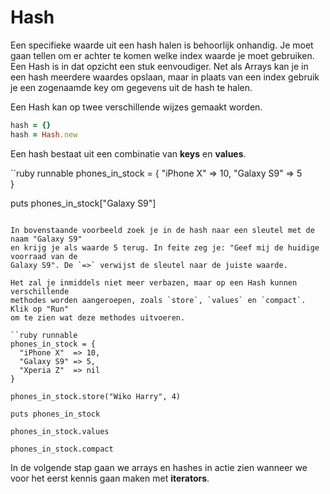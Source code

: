 # Hash

Een specifieke waarde uit een hash halen is behoorlijk onhandig. Je moet gaan
tellen om er achter te komen welke index waarde je moet gebruiken. Een Hash is
in dat opzicht een stuk eenvoudiger. Net als Arrays kan je in een hash meerdere
waardes opslaan, maar in plaats van een index gebruik je een zogenaamde key om
gegevens uit de hash te halen.

Een Hash kan op twee verschillende wijzes gemaakt worden.

```ruby
hash = {}
hash = Hash.new
```

Een hash bestaat uit een combinatie van **keys** en **values**.

``ruby runnable
phones_in_stock = {
  "iPhone X" => 10,
  "Galaxy S9" => 5   
}

puts phones_in_stock["Galaxy S9"]
```

In bovenstaande voorbeeld zoek je in de hash naar een sleutel met de naam "Galaxy S9"
en krijg je als waarde 5 terug. In feite zeg je: "Geef mij de huidige voorraad van de
Galaxy S9". De `=>` verwijst de sleutel naar de juiste waarde.

Het zal je inmiddels niet meer verbazen, maar op een Hash kunnen verschillende
methodes worden aangeroepen, zoals `store`, `values` en `compact`. Klik op "Run"
om te zien wat deze methodes uitvoeren.

``ruby runnable
phones_in_stock = {
  "iPhone X"  => 10,
  "Galaxy S9" => 5,
  "Xperia Z"  => nil
}

phones_in_stock.store("Wiko Harry", 4)

puts phones_in_stock

phones_in_stock.values

phones_in_stock.compact
```

In de volgende stap gaan we arrays en hashes in actie zien wanneer we voor het
eerst kennis gaan maken met **iterators**.